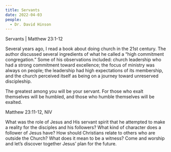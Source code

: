 ```yaml
---
title: Servants
date: 2022-04-03
people:
  - Dr. David Hinson
---
```


Servants |  Matthew 23:1-12

Several years ago, I read a book about doing church in the 21st century. The author discussed several ingredients of what he called a “high commitment congregation.” Some of his observations included: church leadership who had a strong commitment toward excellence; the focus of ministry was always on people; the leadership had high expectations of its membership, and the church perceived itself as being on a journey toward unreserved discipleship.

The greatest among you will be your servant. For those who exalt themselves will be humbled, and those who humble themselves will be exalted.

Matthew 23:11-12, NIV

What was the role of Jesus and His servant spirit that he attempted to make a reality for the disciples and his followers? What kind of character does a follower of Jesus have? How should Christians relate to others who are outside the Church? What does it mean to be a witness? Come and worship and let’s discover together Jesus’ plan for the future.